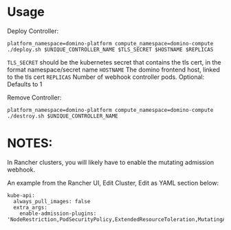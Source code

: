 # Usage

Deploy Controller:

```
platform_namespace=domino-platform compute_namespace=domino-compute ./deploy.sh $UNIQUE_CONTROLLER_NAME $TLS_SECRET $HOSTNAME $REPLICAS
```

`TLS_SECRET` should be the kubernetes secret that contains the tls cert, in the format namespace/secret name
`HOSTNAME` The domino frontend host, linked to the tls cert 
`REPLICAS` Number of webhook controller pods. Optional: Defaults to 1

Remove Controller:

```
platform_namespace=domino-platform compute_namespace=domino-compute ./destroy.sh $UNIQUE_CONTROLLER_NAME
```

# NOTES:
In Rancher clusters, you will likely have to enable the mutating admission webhook.

An example from the Rancher UI, Edit Cluster, Edit as YAML section below:
```
kube-api:
  always_pull_images: false
  extra_args:
    enable-admission-plugins: 'NodeRestriction,PodSecurityPolicy,ExtendedResourceToleration,MutatingAdmissionWebhook'
```
